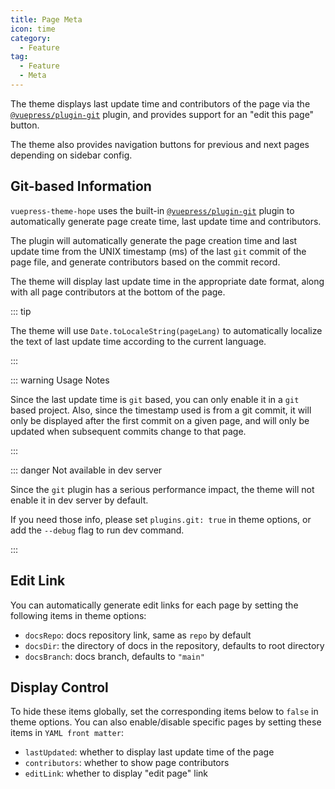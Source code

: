 ```yaml
---
title: Page Meta
icon: time
category:
  - Feature
tag:
  - Feature
  - Meta
---
```


The theme displays last update time and contributors of the page via the [`@vuepress/plugin-git`][git] plugin, and provides support for an "edit this page" button.

The theme also provides navigation buttons for previous and next pages depending on sidebar config.

<!-- more -->

## Git-based Information

`vuepress-theme-hope` uses the built-in [`@vuepress/plugin-git`][git] plugin to automatically generate page create time, last update time and contributors.

The plugin will automatically generate the page creation time and last update time from the UNIX timestamp (ms) of the last `git` commit of the page file, and generate contributors based on the commit record.

The theme will display last update time in the appropriate date format, along with all page contributors at the bottom of the page.

::: tip

The theme will use `Date.toLocaleString(pageLang)` to automatically localize the text of last update time according to the current language.

:::

::: warning Usage Notes

Since the last update time is `git` based, you can only enable it in a `git` based project. Also, since the timestamp used is from a git commit, it will only be displayed after the first commit on a given page, and will only be updated when subsequent commits change to that page.

:::

::: danger Not available in dev server

Since the `git` plugin has a serious performance impact, the theme will not enable it in dev server by default.

If you need those info, please set `plugins.git: true` in theme options, or add the `--debug` flag to run dev command.

:::

## Edit Link

You can automatically generate edit links for each page by setting the following items in theme options:

- `docsRepo`: docs repository link, same as `repo` by default
- `docsDir`: the directory of docs in the repository, defaults to root directory
- `docsBranch`: docs branch, defaults to `"main"`

## Display Control

To hide these items globally, set the corresponding items below to `false` in theme options. You can also enable/disable specific pages by setting these items in `YAML front matter`:

- `lastUpdated`: whether to display last update time of the page
- `contributors`: whether to show page contributors
- `editLink`: whether to display "edit page" link

[git]: https://v2.vuepress.vuejs.org/reference/plugin/git.html
